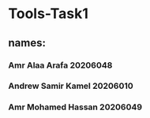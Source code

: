 # Tools-Task1
## names:
###   Amr Alaa Arafa      20206048
###   Andrew Samir Kamel  20206010
###   Amr Mohamed Hassan  20206049
